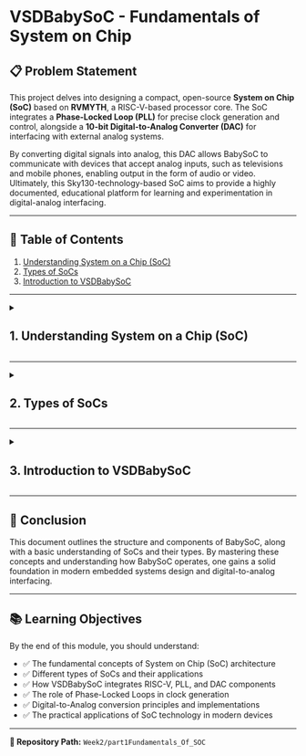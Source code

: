 # VSDBabySoC - Fundamentals of System on Chip

## 📋 Problem Statement

This project delves into designing a compact, open-source **System on Chip (SoC)** based on **RVMYTH**, a RISC-V-based processor core. The SoC integrates a **Phase-Locked Loop (PLL)** for precise clock generation and control, alongside a **10-bit Digital-to-Analog Converter (DAC)** for interfacing with external analog systems. 

By converting digital signals into analog, this DAC allows BabySoC to communicate with devices that accept analog inputs, such as televisions and mobile phones, enabling output in the form of audio or video. Ultimately, this Sky130-technology-based SoC aims to provide a highly documented, educational platform for learning and experimentation in digital-analog interfacing.

---

## 📑 Table of Contents

1. [Understanding System on a Chip (SoC)](#1-understanding-system-on-a-chip-soc)
2. [Types of SoCs](#2-types-of-socs)
3. [Introduction to VSDBabySoC](#3-introduction-to-vsdbabysoс)

---

<details>
<summary><h2>1. Understanding System on a Chip (SoC)</h2></summary>

A **System on a Chip (SoC)** is like a mini-computer built on a single chip. Instead of needing separate parts for each function, an SoC combines everything into one small package. This makes it especially useful for devices where space, power, and efficiency are important, like smartphones, smartwatches, and tablets. Let's break down what an SoC includes and why it's essential:

### 🔧 Key Parts of an SoC

#### 1. **CPU (Central Processing Unit)**
- The brain of the SoC, handling all main instructions and decisions.
- Manages tasks like calculations, data processing, and running applications.

#### 2. **Memory**
- **RAM** (Random Access Memory) for temporarily storing data as you use the device.
- **ROM** or **Flash Storage** for keeping information saved even when the device is off.

#### 3. **I/O Ports (Input/Output)**
- Connects the SoC to other parts or devices, like a camera, USB, or even your headphones.
- These ports let the SoC send and receive data externally.

#### 4. **Graphics Processing Unit (GPU)**
- Responsible for creating visuals on your screen.
- Used for gaming, watching videos, or any activity involving images or animations.

#### 5. **Digital Signal Processor (DSP)**
- Specialized in processing audio and video signals.
- Helps with tasks like noise reduction in phone calls or enhancing video quality.

#### 6. **Power Management**
- Regulates power usage within the SoC, making sure the chip operates efficiently.
- This is crucial for extending battery life in portable devices.

#### 7. **Special Features**
- Additional features may include Wi-Fi, Bluetooth, and even security modules for safe data handling.
- These features vary depending on the specific purpose of the SoC.

---

### ⚡ Why SoCs Are Awesome

- **Space Saving**: By combining everything into one chip, SoCs help make devices smaller and more portable.
- **Energy Efficient**: Because all the parts are so close together, they use less power, which is especially important for battery-operated devices.
- **High Performance**: Since data doesn't have to travel far, SoCs can process information faster.
- **Cost Effective**: Building a single chip is often cheaper than using multiple parts, reducing the cost for manufacturers and, ultimately, for consumers.
- **Reliable**: Fewer parts mean fewer points of failure, making devices with SoCs generally more dependable.

---

### 🌍 Where You'll Find SoCs

- **Smartphones & Tablets**: Almost all modern mobile devices use SoCs because of their compact size and efficiency.
- **Wearables**: Devices like smartwatches rely on SoCs for their small size and low power use.
- **IoT Gadgets**: Internet of Things devices, like smart home sensors, often use SoCs to handle tasks like monitoring and connecting to Wi-Fi.
- **Cars, TVs, and More**: Embedded systems in cars, TVs, and appliances may also use SoCs to manage their internal functions.

---

### 🏆 Some Popular SoCs You Might Know

- **Apple A-Series**: Powers iPhones and iPads.
- **Qualcomm Snapdragon**: Found in many Android phones.
- **Samsung Exynos**: Built for Samsung devices.
- **NVIDIA Tegra**: Powers devices like the Nintendo Switch.

---

### ⚠️ Challenges with SoCs

- **Complex Design**: Creating an SoC is complicated. Combining multiple functions in one small space requires advanced design skills.
- **Heat Issues**: Packing many components together can lead to overheating. SoCs need cooling solutions to work well over time.
- **Less Flexibility**: Once an SoC is designed, it's hard to change. This is because each SoC is built for specific tasks or devices.

![Apple-M1-Architecture-1024x475](https://github.com/user-attachments/assets/a3428bc5-1ddd-4bdc-b3a6-10a74205c8d8)

---

### 📝 Summary

**System on a Chip (SoC)** technology allows us to create powerful, efficient, and compact devices by combining multiple components into one chip. This is why our phone, smartwatch, and even some household appliances can do so much in such a small package.

</details>

---

<details>
<summary><h2>2. Types of SoCs</h2></summary>

### 🔹 Microcontroller-based SoC

These SoCs are built around a microcontroller, designed for simple control tasks in everyday devices. Known for their low power usage and efficiency, they're perfect for applications like home appliances, car systems, and IoT devices, where processing needs are minimal, and power savings are essential.

---

### 🔹 Microprocessor-based SoC

This type features a microprocessor, which can handle more demanding tasks and run operating systems. Commonly used in smartphones and tablets, microprocessor-based SoCs manage multiple tasks and support complex applications, providing the higher processing power necessary for interactive and data-intensive applications.

---

### 🔹 Application-Specific SoC

Custom-designed for specific, high-performance tasks, these SoCs excel in areas like graphics processing, network management, and multimedia applications. Optimized for speed and efficiency in their designated roles, they're often used in graphics cards, AI hardware, and specialized industrial or financial systems that require precise, fast processing.

---

### 🔄 SoC Design Flow

![img_61d89021d8d47 copy](https://github.com/user-attachments/assets/54b5e8f9-f03d-4b53-a535-859360589119)

</details>

---

<details>
<summary><h2>3. Introduction to VSDBabySoC</h2></summary>

VSDBabySoC is a compact yet highly capable System on Chip (SoC) based on the RISC-V architecture. The primary objective of designing this small-scale SoC is to facilitate the simultaneous testing of three open-source intellectual property (IP) cores for the first time while also calibrating its analog components. The VSDBabySoC incorporates an RVMYTH microprocessor, an 8x phase-locked loop (PLL) for generating a stable clock signal, and a 10-bit digital-to-analog converter (DAC) that enables communication with various analog devices.

---

### 🔄 How VSDBabySoC Works

#### 1️⃣ **Initialization and Clock Generation**

Upon receiving an initial input signal, BabySoC activates the PLL. The PLL generates a stable and synchronized clock signal, which is essential for coordinating the activities of the RVMYTH processor and DAC. By synchronizing the system, the PLL ensures that all components operate in harmony, avoiding timing mismatches and ensuring data integrity.

#### 2️⃣ **Data Processing in RVMYTH**

Within BabySoC, RVMYTH plays a central role in processing data. Specifically, it utilizes its `r17` register to hold and cycle through values that are used by the DAC. As RVMYTH executes instructions, it sequentially updates `r17` with new data, preparing it for analog conversion. This cyclical processing allows BabySoC to generate continuous data streams that the DAC can output.

#### 3️⃣ **Analog Signal Generation via DAC**

The DAC receives the processed digital values from RVMYTH and converts them into an analog signal. This output, saved in a file named `OUT`, can be fed to external devices like TVs and mobile phones, which interpret the analog signals to produce sound or video. This functionality enables BabySoC to interface with consumer electronics, showcasing how digital data can drive multimedia outputs in real-world applications.

![333622249-04238eab-4d48-4d57-9061-f8b660a83d6e](https://github.com/user-attachments/assets/38253bb7-b658-496d-a043-15402219e089)

---

### 🧩 BabySoC Components

#### 🖥️ **RVMYTH (RISC-V CPU)**

RVMYTH is the brain of BabySoC, based on the open-source RISC-V design. It's a simple, customizable CPU that handles processing tasks and communicates with other parts of the SoC. This flexibility makes RVMYTH ideal for learning and experimenting with CPU architecture.

#### ⏰ **Phase-Locked Loop (PLL)**

The PLL generates a stable clock signal to keep everything in BabySoC running in sync. It matches the SoC's clock with a reference frequency, ensuring reliable timing for RVMYTH and DAC. PLLs are widely used to keep signals aligned in communication and timing circuits.

#### 📡 **Digital-to-Analog Converter (DAC)**

The DAC turns digital signals from RVMYTH into analog output, like sound or video. This allows BabySoC to connect with external devices that use analog signals, such as speakers or displays.

---

### 🔍 Deep Dive: Phase-Locked Loop (PLL)

A Phase-Locked Loop (PLL) is a control system that generates an output signal whose phase is synchronized with an input signal. Both signals will have the same frequency and can either have no phase difference or a constant phase difference.

#### **Block Diagram**

![333810875-fd7730e9-a867-4ce3-bfc6-9453e3d8ad14](https://github.com/user-attachments/assets/217d602f-003d-4606-9bca-855a4832764c)

A PLL typically consists of three main components:

- **Phase Detector:** Compares the input signal (reference) with the output signal from the oscillator and generates an error signal based on the phase difference.
- **Loop Filter:** Usually a low-pass filter that processes the error signal to produce a control voltage.
- **Voltage-Controlled Oscillator (VCO):** Adjusts its frequency based on the control voltage to match the input frequency.

#### **Functionality:**

- The PLL aims to lock the output frequency to the input frequency, maintaining a constant phase relationship between the two signals.
- In some cases, a frequency divider may be used in the feedback loop to produce an output that is a multiple of the reference frequency.

#### **Why Can't Off-Chip Clocks Always Be Used?**

1. **Clock Distribution Delays:**
   - Using a single clock source for an entire chip can lead to delays due to long wiring distances, which can affect timing.

2. **Clock Jitter:**
   - Off-chip clocks may experience variations in signal timing, known as jitter, which can disrupt synchronization.

3. **Different Frequency Requirements:**
   - Various blocks within the same chip may require different clock frequencies. For example, one block might need 200 MHz while another needs 100 MHz.

4. **Crystal Frequency Deviations:**
   - When quartz crystals are used as clock sources, they come with a frequency error measured in parts per million (ppm).
   - A higher ppm error means that the frequency can deviate more from the desired value, affecting timing precision.

5. **Frequency Stability:**
   - The stability of a crystal's frequency can vary with temperature. Crystals with higher ppm errors are more likely to exhibit larger frequency variations when temperature changes.

6. **Total Frequency Error:**
   - The overall frequency error of a crystal includes contributions from:
     - **Frequency Tolerance:** The initial error in frequency.
     - **Frequency Stability:** Variation over temperature.
     - **Aging:** Changes in frequency over time.
   - Higher ppm errors in any of these factors can lead to larger total frequency errors, impacting the accuracy of timing references in electronic systems.

---

### 🔍 Deep Dive: Digital-to-Analog Converter (DAC)

A Digital to Analog Converter (DAC) is an electronic device that converts a digital input signal (represented in binary code) into an analog output signal.

#### **How DACs Work:**

1. **Digital Signal Representation:**
   - The digital input is composed of bits, specifically 0s and 1s, which represent the digital information.

2. **Structure:**
   - A DAC typically has multiple binary inputs and a single analog output.
   - The number of binary inputs is usually a power of two (e.g., 2, 4, 8, 16).

#### **Types of DACs:**

There are primarily two common types of DACs:

##### **Weighted Resistor DAC**
Uses resistors with different weights to convert the digital signal into an analog voltage.

![binary_weighted_resistors](https://github.com/user-attachments/assets/344e4ffd-7509-41e7-ac42-21a553b3db11)

##### **R-2R Ladder DAC**
Uses a repeating network of resistors to achieve the same effect, allowing for simpler design and easier scaling.

![comb99 gif copy](https://github.com/user-attachments/assets/5c15f424-1a94-4424-b019-a76c0ca0db43)

#### **In VSDBabySoC:**

In the VSDBabySoC design, we are utilizing a **10-bit DAC**, which means it can take a digital input represented by 10 bits and convert it into an analog output.

</details>

---

## 🎯 Conclusion

This document outlines the structure and components of BabySoC, along with a basic understanding of SoCs and their types. By mastering these concepts and understanding how BabySoC operates, one gains a solid foundation in modern embedded systems design and digital-to-analog interfacing.

---

## 📚 Learning Objectives

By the end of this module, you should understand:

- ✅ The fundamental concepts of System on Chip (SoC) architecture
- ✅ Different types of SoCs and their applications
- ✅ How VSDBabySoC integrates RISC-V, PLL, and DAC components
- ✅ The role of Phase-Locked Loops in clock generation
- ✅ Digital-to-Analog conversion principles and implementations
- ✅ The practical applications of SoC technology in modern devices

---

**📍 Repository Path:** `Week2/part1Fundamentals_Of_SOC`
